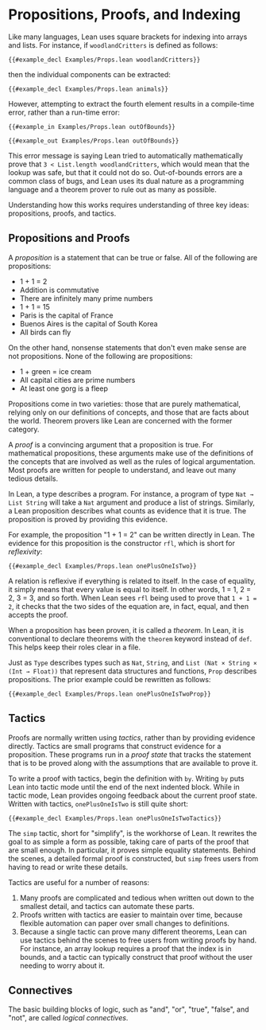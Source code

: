 # Propositions, Proofs, and Indexing

Like many languages, Lean uses square brackets for indexing into arrays and lists.
For instance, if `woodlandCritters` is defined as follows:
```Lean
{{#example_decl Examples/Props.lean woodlandCritters}}
```
then the individual components can be extracted:
```Lean
{{#example_decl Examples/Props.lean animals}}
```
However, attempting to extract the fourth element results in a compile-time error, rather than a run-time error:
```Lean
{{#example_in Examples/Props.lean outOfBounds}}
```
```Lean error
{{#example_out Examples/Props.lean outOfBounds}}
```
This error message is saying Lean tried to automatically mathematically prove that `3 < List.length woodlandCritters`, which would mean that the lookup was safe, but that it could not do so.
Out-of-bounds errors are a common class of bugs, and Lean uses its dual nature as a programming language and a theorem prover to rule out as many as possible.

Understanding how this works requires understanding of three key ideas: propositions, proofs, and tactics.

## Propositions and Proofs

A _proposition_ is a statement that can be true or false.
All of the following are propositions:

 * 1 + 1 = 2
 * Addition is commutative
 * There are infinitely many prime numbers
 * 1 + 1 = 15
 * Paris is the capital of France
 * Buenos Aires is the capital of South Korea
 * All birds can fly

On the other hand, nonsense statements that don't even make sense are not propositions.
None of the following are propositions:

 * 1 + green = ice cream
 * All capital cities are prime numbers
 * At least one gorg is a fleep
 
Propositions come in two varieties: those that are purely mathematical, relying only on our definitions of concepts, and those that are facts about the world.
Theorem provers like Lean are concerned with the former category.

A _proof_ is a convincing argument that a proposition is true.
For mathematical propositions, these arguments make use of the definitions of the concepts that are involved as well as the rules of logical argumentation.
Most proofs are written for people to understand, and leave out many tedious details.

In Lean, a type describes a program.
For instance, a program of type `Nat → List String` will take a `Nat` argument and produce a list of strings.
Similarly, a Lean proposition describes what counts as evidence that it is true.
The proposition is proved by providing this evidence.

For example, the proposition "1 + 1 = 2" can be written directly in Lean.
The evidence for this proposition is the constructor `rfl`, which is short for _reflexivity_:
```Lean
{{#example_decl Examples/Props.lean onePlusOneIsTwo}}
```
A relation is reflexive if everything is related to itself.
In the case of equality, it simply means that every value is equal to itself.
In other words, 1 = 1, 2 = 2, 3 = 3, and so forth.
When Lean sees `rfl` being used to prove that `1 + 1 = 2`, it checks that the two sides of the equation are, in fact, equal, and then accepts the proof.

When a proposition has been proven, it is called a _theorem_.
In Lean, it is conventional to declare theorems with the `theorem` keyword instead of `def`.
This helps keep their roles clear in a file.

Just as `Type` describes types such as `Nat`, `String`, and `List (Nat × String × (Int → Float))` that represent data structures and functions, `Prop` describes propositions.
The prior example could be rewritten as follows:
```Lean
{{#example_decl Examples/Props.lean onePlusOneIsTwoProp}}
```



## Tactics

Proofs are normally written using _tactics_, rather than by providing evidence directly.
Tactics are small programs that construct evidence for a proposition.
These programs run in a _proof state_ that tracks the statement that is to be proved along with the assumptions that are available to prove it.

To write a proof with tactics, begin the definition with `by`.
Writing `by` puts Lean into tactic mode until the end of the next indented block.
While in tactic mode, Lean provides ongoing feedback about the current proof state.
Written with tactics, `onePlusOneIsTwo` is still quite short:
```Lean
{{#example_decl Examples/Props.lean onePlusOneIsTwoTactics}}
```
The `simp` tactic, short for "simplify", is the workhorse of Lean.
It rewrites the goal to as simple a form as possible, taking care of parts of the proof that are small enough.
In particular, it proves simple equality statements.
Behind the scenes, a detailed formal proof is constructed, but `simp` frees users from having to read or write these details.

Tactics are useful for a number of reasons:
 1. Many proofs are complicated and tedious when written out down to the smallest detail, and tactics can automate these parts.
 2. Proofs written with tactics are easier to maintain over time, because flexible automation can paper over small changes to definitions.
 3. Because a single tactic can prove many different theorems, Lean can use tactics behind the scenes to free users from writing proofs by hand. For instance, an array lookup requires a proof that the index is in bounds, and a tactic can typically construct that proof without the user needing to worry about it.


## Connectives

The basic building blocks of logic, such as "and", "or", "true", "false", and "not", are called _logical connectives_.


